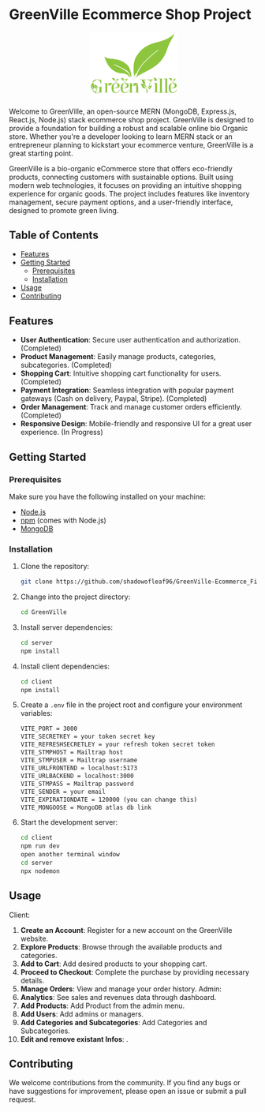 # GreenVille Ecommerce Shop Project

<p align="center">
  <img src="https://github.com/shadowofleaf96/GreenVille/blob/main/client/public/assets/logo.webp?raw=true" alt="GreenVille Logo" width="180"/>
</p>

Welcome to GreenVille, an open-source MERN (MongoDB, Express.js, React.js, Node.js) stack ecommerce shop project. GreenVille is designed to provide a foundation for building a robust and scalable online bio Organic store. Whether you're a developer looking to learn MERN stack or an entrepreneur planning to kickstart your ecommerce venture, GreenVille is a great starting point.

GreenVille is a bio-organic eCommerce store that offers eco-friendly products, connecting customers with sustainable options. Built using modern web technologies, it focuses on providing an intuitive shopping experience for organic goods. The project includes features like inventory management, secure payment options, and a user-friendly interface, designed to promote green living.

## Table of Contents

- [Features](#features)
- [Getting Started](#getting-started)
  - [Prerequisites](#prerequisites)
  - [Installation](#installation)
- [Usage](#usage)
- [Contributing](#contributing)

## Features

- **User Authentication**: Secure user authentication and authorization. (Completed)
- **Product Management**: Easily manage products, categories, subcategories. (Completed)
- **Shopping Cart**: Intuitive shopping cart functionality for users. (Completed)
- **Payment Integration**: Seamless integration with popular payment gateways (Cash on delivery, Paypal, Stripe). (Completed)
- **Order Management**: Track and manage customer orders efficiently. (Completed)
- **Responsive Design**: Mobile-friendly and responsive UI for a great user experience. (In Progress)

## Getting Started

### Prerequisites

Make sure you have the following installed on your machine:

- [Node.js](https://nodejs.org/)
- [npm](https://www.npmjs.com/) (comes with Node.js)
- [MongoDB](https://www.mongodb.com/try/download/community)

### Installation

1. Clone the repository:

   ```bash
   git clone https://github.com/shadowofleaf96/GreenVille-Ecommerce_Final_Project.git
   ```

2. Change into the project directory:

   ```bash
   cd GreenVille
   ```

3. Install server dependencies:

   ```bash
   cd server
   npm install
   ```

4. Install client dependencies:

   ```bash
   cd client
   npm install
   ```

5. Create a `.env` file in the project root and configure your environment variables:

   ```env
   VITE_PORT = 3000
   VITE_SECRETKEY = your token secret key
   VITE_REFRESHSECRETLEY = your refresh token secret token
   VITE_STMPHOST = Mailtrap host
   VITE_STMPUSER = Mailtrap username
   VITE_URLFRONTEND = localhost:5173 
   VITE_URLBACKEND = localhost:3000
   VITE_STMPASS = Mailtrap password
   VITE_SENDER = your email
   VITE_EXPIRATIONDATE = 120000 (you can change this)
   VITE_MONGOOSE = MongoDB atlas db link
   ```

6. Start the development server:

   ```bash
   cd client
   npm run dev
   open another terminal window
   cd server
   npx nodemon
   ```
   
## Usage
Client:
1. **Create an Account**: Register for a new account on the GreenVille website.
2. **Explore Products**: Browse through the available products and categories.
3. **Add to Cart**: Add desired products to your shopping cart.
4. **Proceed to Checkout**: Complete the purchase by providing necessary details.
5. **Manage Orders**: View and manage your order history.
Admin:
1. **Analytics**: See sales and revenues data through dashboard.
2. **Add Products**: Add Product from the admin menu.
3. **Add Users**: Add admins or managers.
4. **Add Categories and Subcategories**: Add Categories and Subcategories.
5. **Edit and remove existant Infos**: .

## Contributing

We welcome contributions from the community. If you find any bugs or have suggestions for improvement, please open an issue or submit a pull request.

